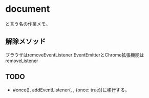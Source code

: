 # document
と言う名の作業メモ。


## 解除メソッド
ブラウザはremoveEventListener
EventEmitterとChrome拡張機能はremoveListener

## TODO
* #once(), addEventListener(, , {once: true})に移行する。
